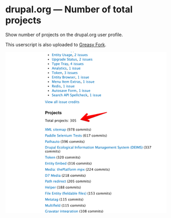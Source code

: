 # drupal.org — Number of total projects

Show number of projects on the drupal.org user profile.

This userscript is also uploaded to [Greasy Fork](https://greasyfork.org/en/scripts/435410-drupal-org-number-of-total-projects). 

![Screenshot](screenshot.png)
